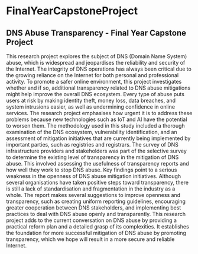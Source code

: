 # FinalYearCapstoneProject
## DNS Abuse Transparency - Final Year Capstone Project

This research project explores the subject of DNS (Domain Name System) abuse, which
is widespread and jeopardises the reliability and security of the Internet. The integrity of
DNS operations has always been critical due to the growing reliance on the Internet for
both personal and professional activity. To promote a safer online environment, this project
investigates whether and if so, additional transparency related to DNS abuse mitigations might
help improve the overall DNS ecosystem. Every type of abuse puts users at risk by making
identity theft, money loss, data breaches, and system intrusions easier, as well as undermining
confidence in online services. The research project emphasises how urgent it is to address
these problems because new technologies such as IoT and AI have the potential to worsen
them.
The methodology used in this study included a thorough examination of the DNS ecosystem,
vulnerability identification, and an assessment of mitigation initiatives that are currently
being implemented by important parties, such as registries and registrars. The survey of
DNS infrastructure providers and stakeholders was part of the selective survey to determine
the existing level of transparency in the mitigation of DNS abuse. This involved assessing
the usefulness of transparency reports and how well they work to stop DNS abuse. Key
findings point to a serious weakness in the openness of DNS abuse mitigation initiatives.
Although several organisations have taken positive steps toward transparency, there is still
a lack of standardisation and fragmentation in the industry as a whole. The report makes
several suggestions to improve openness and transparency, such as creating uniform reporting
guidelines, encouraging greater cooperation between DNS stakeholders, and implementing
best practices to deal with DNS abuse openly and transparently.
This research project adds to the current conversation on DNS abuse by providing a practical
reform plan and a detailed grasp of its complexities. It establishes the foundation for more
successful mitigation of DNS abuse by promoting transparency, which we hope will result in
a more secure and reliable Internet.
